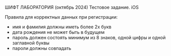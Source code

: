 ШИФТ ЛАБОРАТОРИЯ (октябрь 2024)
Тестовое задание. iOS

Правила для корректных данных при регистрации:
- имя и фамилия должны иметь более 2х букв
- дата рождения не может быть в будущем
- пароль должен состоять минимум из 8 знаков, одной цифры и одной заглавной буквы
- пароли должны совпадать

  
